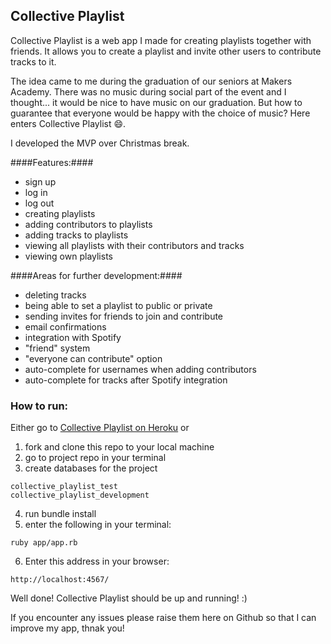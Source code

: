 ## Collective Playlist ##

Collective Playlist is a web app I made for creating playlists together with friends. It allows you to create a playlist and invite other users to contribute tracks to it.  

The idea came to me during the graduation of our seniors at Makers Academy. There was no music during social part of the event and I thought... it would be nice to have music on our graduation. But how to guarantee that everyone would be happy with the choice of music? Here enters Collective Playlist :smile:.  

I developed the MVP over Christmas break.  

####Features:####
* sign up  
* log in  
* log out  
* creating playlists  
* adding contributors to playlists  
* adding tracks to playlists  
* viewing all playlists with their contributors and tracks  
* viewing own playlists

####Areas for further development:####
* deleting tracks  
* being able to set a playlist to public or private  
* sending invites for friends to join and contribute  
* email confirmations  
* integration with Spotify  
* "friend" system  
* "everyone can contribute" option  
* auto-complete for usernames when adding contributors  
* auto-complete for tracks after Spotify integration  

### How to run: ###
Either go to [Collective Playlist on Heroku](https://collective-playlist.herokuapp.com/) or  
1. fork and clone this repo to your local machine  
2. go to project repo in your terminal  
3. create databases for the project  
```
collective_playlist_test  
collective_playlist_development  
```
4. run bundle install  
5. enter the following in your terminal:  
```
ruby app/app.rb  
```
6. Enter this address in your browser:  
```
http://localhost:4567/  
```

Well done! Collective Playlist should be up and running! :)  

If you encounter any issues please raise them here on Github so that I can improve my app, thnak you!  
